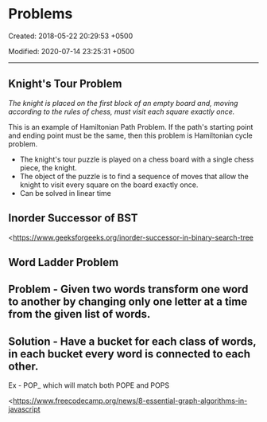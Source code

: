 # Problems

Created: 2018-05-22 20:29:53 +0500

Modified: 2020-07-14 23:25:31 +0500

---

## Knight's Tour Problem

*The knight is placed on the first block of an empty board and, moving according to the rules of chess, must visit each square exactly once.*

This is an example of Hamiltonian Path Problem. If the path's starting point and ending point must be the same, then this problem is Hamiltonian cycle problem.


-   The knight's tour puzzle is played on a chess board with a single chess piece, the knight.
-   The object of the puzzle is to find a sequence of moves that allow the knight to visit every square on the board exactly once.
-   Can be solved in linear time

## Inorder Successor of BST

<https://www.geeksforgeeks.org/inorder-successor-in-binary-search-tree

## Word Ladder Problem

## Problem - Given two words transform one word to another by changing only one letter at a time from the given list of words.

## Solution - Have a bucket for each class of words, in each bucket every word is connected to each other.

Ex - POP_ which will match both POPE and POPS

<https://www.freecodecamp.org/news/8-essential-graph-algorithms-in-javascript
